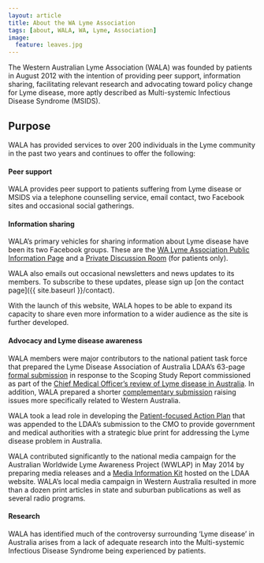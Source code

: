 ```yaml
---
layout: article
title: About the WA Lyme Association
tags: [about, WALA, WA, Lyme, Association]
image:
  feature: leaves.jpg
---
```


The Western Australian Lyme Association (WALA) was founded by patients in August 2012 with the intention of providing peer support, information sharing, facilitating relevant research and advocating toward policy change for Lyme disease, more aptly described as Multi-systemic Infectious Disease Syndrome (MSIDS). 

## Purpose
WALA has provided services to over 200 individuals in the Lyme community in the past two years and continues to offer the following:

#### Peer support 
WALA provides peer support to patients suffering from Lyme disease or MSIDS via a telephone counselling service, email contact, two Facebook sites and occasional social gatherings. 

#### Information sharing 
WALA’s primary vehicles for sharing information about Lyme disease have been its two Facebook groups.  These are the [WA Lyme Association Public Information Page](https://www.facebook.com/groups/294413407330684) and a [Private Discussion Room](https://www.facebook.com/groups/211187529049117/) (for patients only).

WALA also emails out occasional newsletters and news updates to its members. To subscribe to these updates, please sign up [on the contact page]({{ site.baseurl }}/contact).

With the launch of this website, WALA hopes to be able to expand its capacity to share even more information to a wider audience as the site is further developed.

#### Advocacy and Lyme disease awareness
WALA members were major contributors to the national patient task force that prepared the Lyme Disease Association of Australia LDAA’s 63-page [formal submission](http://www.lymedisease.org.au/wp-content/uploads/2010/11/20140129LDAAScopingStudyResponse.pdf) in response to the Scoping Study Report commissioned as part of the [Chief Medical Officer’s review of Lyme disease in Australia](http://www.health.gov.au/lyme-disease).  In addition, WALA prepared a shorter [complementary submission](http://www.lymedisease.org.au/wp-content/uploads/2010/11/WALAScopingStudySubmission.pdf) raising issues more specifically related to Western Australia. 

WALA took a lead role in developing the [Patient-focused Action Plan](http://www.lymedisease.org.au/wp-content/uploads/2010/11/20140129LDAAPatientStrategicActionPlan.pdf) that was appended to the LDAA’s submission to the CMO to provide government and medical authorities with a strategic blue print for addressing the Lyme disease problem in Australia.

WALA contributed significantly to the national media campaign for the Australian Worldwide Lyme Awareness Project (WWLAP) in May 2014 by preparing media releases and a [Media Information Kit](http://www.lymedisease.org.au/media/) hosted on the LDAA website. WALA’s local media campaign in Western Australia resulted in more than a dozen print articles in state and suburban publications as well as several radio programs.

#### Research 

WALA has identified much of the controversy surrounding ‘Lyme disease’ in Australia arises from a lack of adequate research into the Multi-systemic Infectious Disease Syndrome being experienced by patients.
